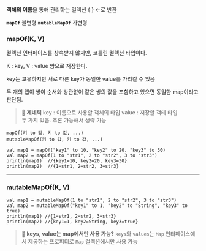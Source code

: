 <p><strong>객체의 이름</strong>을 통해 관리하는 컬렉션
{ } ←로 반환</p>
<p><strong><code>mapOf</code></strong> 불변형
<strong><code>mutableMapOf</code></strong> 가변형</p>
<h3 id="mapofk-v"><strong>mapOf(K, V)</strong></h3>
<p>컬렉션 인터페이스를 상속받지 않지만, 코틀린 컬렉션 타입이다. </p>
<p>K : key, V : value 쌍으로 저장한다. </p>
<p>key는 고유하지만 서로 다른 key가 동일한 value를 가리킬 수 있음 </p>
<p>두 개의 맵이 쌍이 순서와 상관없이 같은 쌍의 값을 포함하고 있으면 동일한 map이라고 판단됨. </p>
<blockquote>
<p>👀 <strong>제네릭</strong>
key : 이름으로 사용할 객체의 타입
value : 저장할 객테 타입 <br />
두 가지 있음. 추론 가능해서 생략 가능</p>
</blockquote>
<pre><code class="language-kotlin">mapOf(키 to 값, 키 to 값, ...)
mutableMapOf(키 to 값, 키 to 값, ...)</code></pre>
<pre><code class="language-kotlin">val map1 = mapOf(&quot;key1&quot; to 10, &quot;key2&quot; to 20, &quot;key3&quot; to 30)
val map2 = mapOf(1 to &quot;str1&quot;, 2 to &quot;str2&quot;, 3 to &quot;str3&quot;)
println(map1)  //{key1=10, key2=20, key3=30}
println(map2)  //{1=str1, 2=str2, 3=str3}</code></pre>
<hr />
<h3 id="mutablemapofk-v"><strong>mutableMapOf(K, V)</strong></h3>
<pre><code class="language-kotlin">val map1 = mutableMapOf(1 to &quot;str1&quot;, 2 to &quot;str2&quot;, 3 to &quot;str3&quot;)
val map2 = mutableMapOf(&quot;key1&quot; to 1, &quot;key2&quot; to &quot;String&quot;, &quot;key3&quot; to true)
println(map1) //{1=str1, 2=str2, 3=str3}
println(map2) //{key1=1, key2=String, key3=true}</code></pre>
<blockquote>
<p>👀 <strong>keys, value는 map에서만 사용 가능?</strong>
<code>keys</code>와 <code>values</code>는 <code>Map</code> 인터페이스에서 제공하는 프로퍼티로
<code>Map</code> 컬렉션에서만 사용 가능</p>
</blockquote>